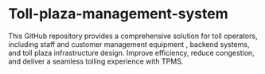 # Toll-plaza-management-system
This GitHub repository provides a comprehensive solution for toll operators, including staff and customer management equipment , backend systems, and toll plaza infrastructure design. Improve efficiency, reduce congestion, and deliver a seamless tolling experience with TPMS.
